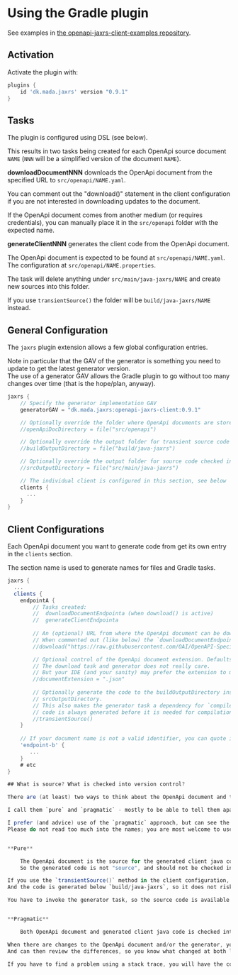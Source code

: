 # Using the Gradle plugin

See examples in [the openapi-jaxrs-client-examples repository](https://github.com/jskov/openapi-jaxrs-client-examples).

## Activation

Activate the plugin with:

```gradle
plugins {
    id 'dk.mada.jaxrs' version "0.9.1"
}
```

## Tasks

The plugin is configured using DSL (see below).

This results in two tasks being created for each OpenApi source document `NAME` (`NNN` will be a simplified version of the document `NAME`).

**downloadDocumentNNN** downloads the OpenApi document from the specified URL to `src/openapi/NAME.yaml`.

You can comment out the "download()" statement in the client configuration if you are not interested in downloading updates to the document.

If the OpenApi document comes from another medium (or requires credentials), you can manually place it in the `src/openapi` folder with the expected name.


**generateClientNNN** generates the client code from the OpenApi document.

The OpenApi document is expected to be found at `src/openapi/NAME.yaml`. The configuration at `src/openapi/NAME.properties`.

The task will delete anything under `src/main/java-jaxrs/NAME` and create new sources into this folder.

If you use `transientSource()` the folder will be `build/java-jaxrs/NAME` instead.



## General Configuration

The `jaxrs` plugin extension allows a few global configuration entries.

Note in particular that the GAV of the generator is something you need to update to get the latest generator version.  
The use of a generator GAV allows the Gradle plugin to go without too many changes over time (that is the hope/plan, anyway).


```groovy
jaxrs {
    // Specify the generator implementation GAV
    generatorGAV = "dk.mada.jaxrs:openapi-jaxrs-client:0.9.1"

    // Optionally override the folder where OpenApi documents are stored
    //openApiDocDirectory = file("src/openapi")

    // Optionally override the output folder for transient source code
    //buildOutputDirectory = file("build/java-jaxrs")

    // Optionally override the output folder for source code checked into version control
    //srcOutputDirectory = file("src/main/java-jaxrs")

    // The individual client is configured in this section, see below    
    clients {
      ...
    }
}
```

## Client Configurations

Each OpenApi document you want to generate code from get its own entry in the `clients` section.

The section name is used to generate names for files and Gradle tasks.

```groovy
jaxrs {
  ...
  clients {
    endpointA {
        // Tasks created:
        //  downloadDocumentEndpointa (when download() is active)
        //  generateClientEndpointa
      
        // An (optional) URL from where the OpenApi document can be downloaded.
        // When commented out (like below) the `downloadDocumentEndpointa` task will be disabled
        //download("https://raw.githubusercontent.com/OAI/OpenAPI-Specification/main/examples/v3.0/petstore.json")

        // Optional control of the OpenApi document extension. Defaults to ".yaml".
        // The download task and generator does not really care.
        // But your IDE (and your sanity) may prefer the extension to match the document type.
        //documentExtension = ".json"
        
        // Optionally generate the code to the buildOutputDirectory instead of the
        // srcOutputDirectory.
        // This also makes the generator task a dependency for `compileJava` so the
        // code is always generated before it is needed for compilation.
        //transientSource()
    }
    
    // If your document name is not a valid identifier, you can quote it like this:
    'endpoint-b' {
       ...
    }
    # etc
}

## What is source? What is checked into version control?

There are (at least) two ways to think about the OpenApi document and the source code generated from it.

I call them `pure` and `pragmatic` - mostly to be able to tell them apart.

I prefer (and advice) use of the `pragmatic` approach, but can see the validity of the `pure` approach.  
Please do not read too much into the names; you are most welcome to use whatever suits you best :)


**Pure**

    The OpenApi document is the source for the generated client java code.
    So the generated code is not "source", and should not be checked into version control.

If you use the `transientSource()` method in the client configuration, the code is generated before each Gradle compilation.  
And the code is generated below `build/java-jaxrs`, so it does not risk ending up in version control.

You have to invoke the generator task, so the source code is available to your IDE.


**Pragmatic**

    Both OpenApi document and generated client java code is checked into version control.

When there are changes to the OpenApi document and/or the generator, you invoke the generate task.  
And can then review the differences, so you know what changed at both levels.

If you have to find a problem using a stack trace, you will have the code for reference in version control.
